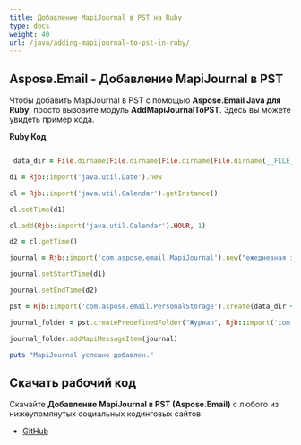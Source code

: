 ```yaml
---
title: Добавление MapiJournal в PST на Ruby
type: docs
weight: 40
url: /java/adding-mapijournal-to-pst-in-ruby/
---
```


## **Aspose.Email - Добавление MapiJournal в PST**
Чтобы добавить MapiJournal в PST с помощью **Aspose.Email Java для Ruby**, просто вызовите модуль **AddMapiJournalToPST**. Здесь вы можете увидеть пример кода.

**Ruby Код**

```ruby

 data_dir = File.dirname(File.dirname(File.dirname(File.dirname(__FILE__)))) + '/data/'

d1 = Rjb::import('java.util.Date').new

cl = Rjb::import('java.util.Calendar').getInstance()

cl.setTime(d1)

cl.add(Rjb::import('java.util.Calendar').HOUR, 1)

d2 = cl.getTime()

journal = Rjb::import('com.aspose.email.MapiJournal').new("ежедневная запись", "позвонил в темноте", "Телефонный звонок", "Телефонный звонок")

journal.setStartTime(d1)

journal.setEndTime(d2)

pst = Rjb::import('com.aspose.email.PersonalStorage').create(data_dir + "JournalPST.pst", Rjb::import('com.aspose.email.FileFormatVersion').Unicode)

journal_folder = pst.createPredefinedFolder("Журнал", Rjb::import('com.aspose.email.StandardIpmFolder').Journal)

journal_folder.addMapiMessageItem(journal)

puts "MapiJournal успешно добавлен."

```
## **Скачать рабочий код**
Скачайте **Добавление MapiJournal в PST (Aspose.Email)** с любого из нижеупомянутых социальных кодинговых сайтов:

- [GitHub](https://github.com/aspose-email/Aspose.Email-for-Java/blob/master/Plugins/Aspose_Email_Java_for_Ruby/lib/asposeemailjava/Outlook/addmapijournaltopst.rb)
